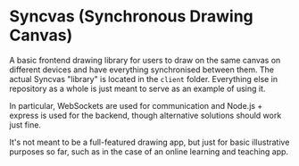 # Syncvas (Synchronous Drawing Canvas)
A basic frontend drawing library for users to draw on the same canvas on different devices and have everything synchronised between them. The actual Syncvas "library" is located in the `client` folder. Everything else in repository as a whole is just meant to serve as an example of using it. 

In particular, WebSockets are used for communication and Node.js + express is used for the backend, though alternative solutions should work just fine.

It's not meant to be a full-featured drawing app, but just for basic illustrative purposes so far, such as in the case of an online learning and teaching app.